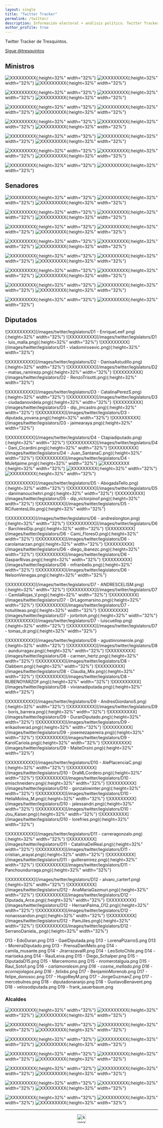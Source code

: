 ```yaml
---
layout: single
title: "Twitter Tracker"
permalink: /twitter/
description: Información electoral + análisis político. Twitter Tracker.
author_profile: true
---
```


Twitter Tracker de Tresquintos.

<a href="https://twitter.com/tresquintos?ref_src=twsrc%5Etfw" class="twitter-follow-button" data-show-count="false">Sigue @tresquintos</a><script async src="https://platform.twitter.com/widgets.js" charset="utf-8"></script>

## Ministros

![XXXXXXXXX](/images/twitter/ministers/Carolina_Toha.png){:height=32%" width="32%"}
![XXXXXXXXX](/images/twitter/ministers/camila_vallejo.png){:height=32%" width="32%"}
![XXXXXXXXX](/images/twitter/ministers/GiorgioJackson.png){:height=32%" width="32%"}

![XXXXXXXXX](/images/twitter/ministers/mariomarcelc.png){:height=32%" width="32%"}
![XXXXXXXXX](/images/twitter/ministers/nico_grau.png){:height=32%" width="32%"}
![XXXXXXXXX](/images/twitter/ministers/UrrejolaRREE.png){:height=32%" width="32%"}

![XXXXXXXXX](/images/twitter/ministers/tvalenzuelavt.png){:height=32%" width="32%"}
![XXXXXXXXX](/images/twitter/ministers/jubrodsky.png){:height=32%" width="32%"}
![XXXXXXXXX](/images/twitter/ministers/Mayafernandeza.png){:height=32%" width="32%"}

![XXXXXXXXX](/images/twitter/ministers/sadiaz1.png){:height=32%" width="32%"}
![XXXXXXXXX](/images/twitter/ministers/javieratoroc.png){:height=32%" width="32%"}
![XXXXXXXXX](/images/twitter/ministers/ProfMarcoAvila.png){:height=32%" width="32%"}

![XXXXXXXXX](/images/twitter/ministers/mriost.png){:height=32%" width="32%"}
![XXXXXXXXX](/images/twitter/ministers/Maisa_Rojas.png){:height=32%" width="32%"}
![XXXXXXXXX](/images/twitter/ministers/totiorellanag.png){:height=32%" width="32%"}

![XXXXXXXXX](/images/twitter/ministers/jcgarciapdea.png){:height=32%" width="32%"}
![XXXXXXXXX](/images/twitter/ministers/jeannette_jara.png){:height=32%" width="32%"}
![XXXXXXXXX](/images/twitter/ministers/JCMunozMarquez.png){:height=32%" width="32%"}

![XXXXXXXXX](/images/twitter/ministers/carlosmontestwt.png){:height=32%" width="32%"}
![XXXXXXXXX](/images/twitter/ministers/AnaLyaUriarteR.png){:height=32%" width="32%"}


## Senadores

![XXXXXXXXX](/images/twitter/legislators/matiaswalkerp.png){:height=32%" width="32%"}
![XXXXXXXXX](/images/twitter/legislators/daniel_nunez_a.png){:height=32%" width="32%"}
![XXXXXXXXX](/images/twitter/legislators/paulinanu.png){:height=32%" width="32%"}

![XXXXXXXXX](/images/twitter/legislators/ArayaPedro.png){:height=32%" width="32%"}
![XXXXXXXXX](/images/twitter/legislators/lcruzcoke.png){:height=32%" width="32%"}
![XXXXXXXXX](/images/twitter/legislators/AKusanovicG.png){:height=32%" width="32%"}

![XXXXXXXXX](/images/twitter/legislators/Claupascualgrau.png){:height=32%" width="32%"}
![XXXXXXXXX](/images/twitter/legislators/mjossandon.png){:height=32%" width="32%"}
![XXXXXXXXX](/images/twitter/legislators/DignidadFabiola.png){:height=32%" width="32%"}

![XXXXXXXXX](/images/twitter/legislators/RojoEdwards.png){:height=32%" width="32%"}
![XXXXXXXXX](/images/twitter/legislators/javiermacaya.png){:height=32%" width="32%"}
![XXXXXXXXX](/images/twitter/legislators/sekeitel.png){:height=32%" width="32%"}

![XXXXXXXXX](/images/twitter/legislators/vanrysselberghe.png){:height=32%" width="32%"}
![XXXXXXXXX](/images/twitter/legislators/gastonsaavedra.png){:height=32%" width="32%"}
![XXXXXXXXX](/images/twitter/legislators/fidelsenador.png){:height=32%" width="32%"}

![XXXXXXXXX](/images/twitter/legislators/ivanmoreirab.png){:height=32%" width="32%"}
![XXXXXXXXX](/images/twitter/legislators/KarimBianchi.png){:height=32%" width="32%"}
![XXXXXXXXX](/images/twitter/legislators/KuschelSenador.png){:height=32%" width="32%"}

![XXXXXXXXX](/images/twitter/legislators/ifloressenador.png){:height=32%" width="32%"}
![XXXXXXXXX](/images/twitter/legislators/MjGaticaB.png){:height=32%" width="32%"}
![XXXXXXXXX](/images/twitter/legislators/adeurresti.png){:height=32%" width="32%"}

![XXXXXXXXX](/images/twitter/legislators/loretosenadora.png){:height=32%" width="32%"}
![XXXXXXXXX](/images/twitter/legislators/gustavosanhuez.png){:height=32%" width="32%"}


## Diputados

![XXXXXXXXX](/images/twitter/legislators/D1 - EnriqueLeeF.png){:height=32%" width="32%"}
![XXXXXXXXX](/images/twitter/legislators/D1 - luis_malla.png){:height=32%" width="32%"}
![XXXXXXXXX](/images/twitter/legislators/D1 - vladomirosevic.png){:height=32%" width="32%"}

![XXXXXXXXX](/images/twitter/legislators/D2 - DanisaAstudillo.png){:height=32%" width="32%"}
![XXXXXXXXX](/images/twitter/legislators/D2 - matias_ramirezp.png){:height=32%" width="32%"}
![XXXXXXXXX](/images/twitter/legislators/D2 - RenzoTrisotti.png){:height=32%" width="32%"}

![XXXXXXXXX](/images/twitter/legislators/D3 - CatalinaPerezS.png){:height=32%" width="32%"}
![XXXXXXXXX](/images/twitter/legislators/D3 - ciudadanovidela.png){:height=32%" width="32%"}
![XXXXXXXXX](/images/twitter/legislators/D3 - dip_jmcastro.png){:height=32%" width="32%"}
![XXXXXXXXX](/images/twitter/legislators/D3 - diputada_yovana.png){:height=32%" width="32%"}
![XXXXXXXXX](/images/twitter/legislators/D3 - jaimearaya.png){:height=32%" width="32%"}

![XXXXXXXXX](/images/twitter/legislators/D4 - Ctapiadiputado.png){:height=32%" width="32%"}
![XXXXXXXXX](/images/twitter/legislators/D4 - Dani_Cicardini.png){:height=32%" width="32%"}
![XXXXXXXXX](/images/twitter/legislators/D4 - Juan_SantanaC.png){:height=32%" width="32%"}
![XXXXXXXXX](/images/twitter/legislators/D4 - Muletjaime.png){:height=32%" width="32%"}
![XXXXXXXXX](/images/twitter/legislators/henrylealbizama.png){:height=32%" width="32%"}
![XXXXXXXXX](/images/twitter/legislators/henrylealbizama.png){:height=32%" width="32%"}
![XXXXXXXXX](/images/twitter/legislators/henrylealbizama.png){:height=32%" width="32%"}

![XXXXXXXXX](/images/twitter/legislators/D5 - AbogadaTello.png){:height=32%" width="32%"}
![XXXXXXXXX](/images/twitter/legislators/D5 - danimanouchehri.png){:height=32%" width="32%"}
![XXXXXXXXX](/images/twitter/legislators/D5 - dip_victorpinof.png){:height=32%" width="32%"}
![XXXXXXXXX](/images/twitter/legislators/D5 - RCifuentesLillo.png){:height=32%" width="32%"}

![XXXXXXXXX](/images/twitter/legislators/D6 - andreslongton.png){:height=32%" width="32%"}
![XXXXXXXXX](/images/twitter/legislators/D6 - BarchiesiDip.png){:height=32%" width="32%"}
![XXXXXXXXX](/images/twitter/legislators/D6 - Cami_FloresO.png){:height=32%" width="32%"}
![XXXXXXXXX](/images/twitter/legislators/D6 - carolamarzan.png){:height=32%" width="32%"}
![XXXXXXXXX](/images/twitter/legislators/D6 - diego_ibanezc.png){:height=32%" width="32%"}
![XXXXXXXXX](/images/twitter/legislators/D6 - GasparRivas.png){:height=32%" width="32%"}
![XXXXXXXXX](/images/twitter/legislators/D6 - mfranbello.png){:height=32%" width="32%"}
![XXXXXXXXX](/images/twitter/legislators/D6 - NelsonVenegas.png){:height=32%" width="32%"}

![XXXXXXXXX](/images/twitter/legislators/D7 - ANDRESCELISM.png){:height=32%" width="32%"}
![XXXXXXXXX](/images/twitter/legislators/D7 - CamilaRojas_V.png){:height=32%" width="32%"}
![XXXXXXXXX](/images/twitter/legislators/D7 - DrLagomarsino.png){:height=32%" width="32%"}
![XXXXXXXXX](/images/twitter/legislators/D7 - hotuititeao.png){:height=32%" width="32%"}
![XXXXXXXXX](/images/twitter/legislators/D7 - jorbritoh.png){:height=32%" width="32%"}
![XXXXXXXXX](/images/twitter/legislators/D7 - luiscuellop.png){:height=32%" width="32%"}
![XXXXXXXXX](/images/twitter/legislators/D7 - tomas_dr.png){:height=32%" width="32%"}

![XXXXXXXXX](/images/twitter/legislators/D8 - agustinromerole.png){:height=32%" width="32%"}
![XXXXXXXXX](/images/twitter/legislators/D8 - aundurragav.png){:height=32%" width="32%"}
![XXXXXXXXX](/images/twitter/legislators/D8 - carmen_hertz.png){:height=32%" width="32%"}
![XXXXXXXXX](/images/twitter/legislators/D8 - Clabbem.png){:height=32%" width="32%"}
![XXXXXXXXX](/images/twitter/legislators/D8 - Claudia_Mix.png){:height=32%" width="32%"}
![XXXXXXXXX](/images/twitter/legislators/D8 - RUBENOYARZOF.png){:height=32%" width="32%"}
![XXXXXXXXX](/images/twitter/legislators/D8 - vivianadiputada.png){:height=32%" width="32%"}

![XXXXXXXXX](/images/twitter/legislators/D9 - AndresGiordanoS.png){:height=32%" width="32%"}
![XXXXXXXXX](/images/twitter/legislators/D9 - boris_barrera.png){:height=32%" width="32%"}
![XXXXXXXXX](/images/twitter/legislators/D9 - DuranDiputado.png){:height=32%" width="32%"}
![XXXXXXXXX](/images/twitter/legislators/D9 - erikaoliverad.png){:height=32%" width="32%"}
![XXXXXXXXX](/images/twitter/legislators/D9 - josemezapereira.png){:height=32%" width="32%"}
![XXXXXXXXX](/images/twitter/legislators/D9 - KarolCariola.png){:height=32%" width="32%"}
![XXXXXXXXX](/images/twitter/legislators/D9 - MaiteOrsini.png){:height=32%" width="32%"}


![XXXXXXXXX](/images/twitter/legislators/D10 - AlePlacenciaC.png){:height=32%" width="32%"}
![XXXXXXXXX](/images/twitter/legislators/D10 - DraMLCordero.png){:height=32%" width="32%"}
![XXXXXXXXX](/images/twitter/legislators/D10 - emischneiderv.png){:height=32%" width="32%"}
![XXXXXXXXX](/images/twitter/legislators/D10 - gonzalowinter.png){:height=32%" width="32%"}
![XXXXXXXXX](/images/twitter/legislators/D10 - HeliaMolina_M.png){:height=32%" width="32%"}
![XXXXXXXXX](/images/twitter/legislators/D10 - jalessandri.png){:height=32%" width="32%"}
![XXXXXXXXX](/images/twitter/legislators/D10 - Jou_Kaiser.png){:height=32%" width="32%"}
![XXXXXXXXX](/images/twitter/legislators/D10 - lorefries.png){:height=32%" width="32%"}


![XXXXXXXXX](/images/twitter/legislators/D11 - carreragonzalo.png){:height=32%" width="32%"}
![XXXXXXXXX](/images/twitter/legislators/D11 - CatalinaDelReal.png){:height=32%" width="32%"}
![XXXXXXXXX](/images/twitter/legislators/D11 - cristian_arayal.png){:height=32%" width="32%"}
![XXXXXXXXX](/images/twitter/legislators/D11 - guilleramirez.png){:height=32%" width="32%"}
![XXXXXXXXX](/images/twitter/legislators/D11 - Panchoundurraga.png){:height=32%" width="32%"}


![XXXXXXXXX](/images/twitter/legislators/D12 - alvaro_carterf.png){:height=32%" width="32%"}
![XXXXXXXXX](/images/twitter/legislators/D12 - AnaMariaGazmuri.png){:height=32%" width="32%"}
![XXXXXXXXX](/images/twitter/legislators/D12 - Diputada_Arce.png){:height=32%" width="32%"}
![XXXXXXXXX](/images/twitter/legislators/D12 - HernanPalma_D12.png){:height=32%" width="32%"}
![XXXXXXXXX](/images/twitter/legislators/D12 - nonaossandon.png){:height=32%" width="32%"}
![XXXXXXXXX](/images/twitter/legislators/D12 - PamJiles.png){:height=32%" width="32%"}
![XXXXXXXXX](/images/twitter/legislators/D12 - SerranoDaniela_.png){:height=32%" width="32%"}



D13 - EdoDuran.png
D13 - GaelDiputada.png
D13 - LorenaPizarroS.png
D13 - MoreiraDiputado.png
D13 - PrensaDaniMelo.png
D14 - camila_musante.png
D14 - JIrarrazavalR.png
D14 - LeoSotoChile.png
D14 - mariseka.png
D14 - RaulLeiva.png
D15 - Diego_Schalper.png
D15 - DiputadaD15.png
D15 - Marcemomo.png
D15 - nromerotalguia.png
D15 - Raul_Soto1.png
D16 - _carlamoralesm.png
D16 - cosme_mellado.png
D16 - ecornejolagos.png
D16 - felixbs_.png
D17 - BenjaminMorenob.png
D17 - felipe_donosoc.png
D17 - HugoReyM.png
D17 - JorgeGuzmanZ.png
D17 - mercebulnes.png
D18 - diputadonaranjo.png
D18 - GustavoBenavent.png
D18 - velosodiputada.png
D19 - frank_sauerbaum.png




### Alcaldes


![XXXXXXXXX](/images/twitter/alcaldes/TomasVodanovic.png){:height=32%" width="32%"}
![XXXXXXXXX](/images/twitter/alcaldes/rodolfocarter.png){:height=32%" width="32%"}
![XXXXXXXXX](/images/twitter/alcaldes/JMPalaciosParra.png){:height=32%" width="32%"}

![XXXXXXXXX](/images/twitter/alcaldes/EmiliaRiosS.png){:height=32%" width="32%"}
![XXXXXXXXX](/images/twitter/alcaldes/danielapenaloza.png){:height=32%" width="32%"}
![XXXXXXXXX](/images/twitter/alcaldes/CristobalLira.png){:height=32%" width="32%"}

![XXXXXXXXX](/images/twitter/alcaldes/CarolinaLeitao.png){:height=32%" width="32%"}
![XXXXXXXXX](/images/twitter/alcaldes/alimanouchehri.png){:height=32%" width="32%"}
![XXXXXXXXX](/images/twitter/alcaldes/IraciHassler.png){:height=32%" width="32%"}

![XXXXXXXXX](/images/twitter/alcaldes/cn_castro.png){:height=32%" width="32%"}
![XXXXXXXXX](/images/twitter/alcaldes/danieljadue.png){:height=32%" width="32%"}
![XXXXXXXXX](/images/twitter/alcaldes/ClaudioRadonich.png){:height=32%" width="32%"}

![XXXXXXXXX](/images/twitter/alcaldes/GervoyAlcalde.png){:height=32%" width="32%"}
![XXXXXXXXX](/images/twitter/alcaldes/germancodina.png){:height=32%" width="32%"}
![XXXXXXXXX](/images/twitter/alcaldes/evelynmatthei.png){:height=32%" width="32%"}

![XXXXXXXXX](/images/twitter/alcaldes/JorgeSharp.png){:height=32%" width="32%"}
![XXXXXXXXX](/images/twitter/alcaldes/Carla_Amtmann.png){:height=32%" width="32%"}
![XXXXXXXXX](/images/twitter/alcaldes/NeiraTemuco.png){:height=32%" width="32%"}

![XXXXXXXXX](/images/twitter/alcaldes/jcdiazavendano.png){:height=32%" width="32%"}
![XXXXXXXXX](/images/twitter/alcaldes/cmerinoc.png){:height=32%" width="32%"}
![XXXXXXXXX](/images/twitter/alcaldes/MacaRipa.png){:height=32%" width="32%"}



---

<!-- NES -->
<style>
.aligncenter {
    text-align: center;
}
</style>
<p class="aligncenter">
    <img src="/images/nes.png" width="30" height="30" alt="konami" />
</p>
<script src="/js/topsecret.js"></script>

<script src="/js/cyberdelia.js"></script>

<script type="text/javascript"> var msTag = {"site":"tnw","page":"home","cyberdelia_page_type":"home","data":{"sponsorName":false,"isSponsoredCategory":false}}</script>

<script src="https://cdn0.tnwcdn.com/wp-content/themes/cyberdelia/assets/js/app.min.js?v=1585558461" type="text/javascript" async=""></script>



<!-- Popup -->
<!-- <script src="/sweetalerts2/dist/sweetalert2.all.min.js"></script>

<script type="text/javascript">

setTimeout(function(){Swal.fire({
  title: '¡Apoya a Tresquintos!',
  text: 'Ayúdanos a mantener el sitio activo e independiente',
  footer: '<a href="https://tresquintos.us15.list-manage.com/subscribe/post?u=3a6f5773bbbc78ea5a0003f67&id=8c164eff0f">Suscríbete al Newsletter Aquí</a>',
  imageUrl: '/images/pc.png',
  imageWidth: 80,
  imageHeight: 80,
  imageAlt: 'Custom image',
  timer: 45000,
  timerProgressBar: true,
  width: 500,
  showCloseButton: true,
  showDenyButton: true,
  showCancelButton: false,
  confirmButtonText: `Una Vez`,
  denyButtonText: `Mensual`,
  cancelButtonText: `No por ahora`,
  }).then((result) => {
  if (result.isConfirmed) {
    window.open("https://tresquintos.cl/donaciones/")
  } else if (result.isDenied) {
    window.open("https://tresquintos.cl/donaciones/")
  }
  })
  },15000);
</script> -->


<!-- Favicon -->
<link rel="apple-touch-icon" sizes="180x180" href="/apple-touch-icon.png">
<link rel="icon" type="image/png" sizes="32x32" href="/favicon-32x32.png">
<link rel="icon" type="image/png" sizes="16x16" href="/favicon-16x16.png">
<link rel="manifest" href="/site.webmanifest">
<link rel="mask-icon" href="/safari-pinned-tab.svg" color="#5bbad5">
<meta name="msapplication-TileColor" content="#b91d47">
<meta name="theme-color" content="#ffffff">


<!-- Finisce sempre così, con la morte.
Prima però c’è stata la vita,
nascosta sotto i bla, bla, bla, bla, bla.
È tutto sedimentato sotto il chiacchiericcio e il rumore:
il silenzio e il sentimento,
l’emozione e la paura,
gli sparuti incostanti sprazzi di bellezza
e poi lo squallore disgraziato e l’uomo miserabile.
Tutto sepolto nella coperta
dell’imbarazzo dello stare al mondo:
bla, bla, bla, bla.
Altrove c’è l’Altrove,
io non mi occupo dell’Altrove.
Dunque che questo romanzo abbia inizio.
In fondo è solo un trucco, si è solo un trucco. kb. -->
